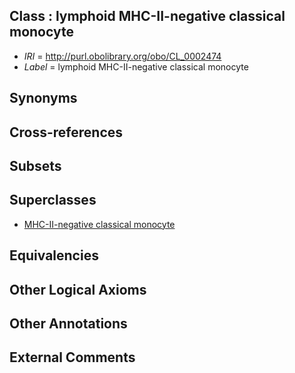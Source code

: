 
## Class : lymphoid MHC-II-negative classical monocyte

 * *IRI* = http://purl.obolibrary.org/obo/CL_0002474
 * *Label* = lymphoid MHC-II-negative classical monocyte

## Synonyms


## Cross-references


## Subsets


## Superclasses

 * [MHC-II-negative classical monocyte](../../CL/69/CL_0002469.md)

## Equivalencies


## Other Logical Axioms


## Other Annotations


## External Comments

